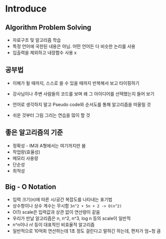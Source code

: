 # Introduce

## Algorithm Problem Solving

- 자료구조 및 알고리즘 학습
- 특정 언어에 국한된 내용은 아님. 어떤 언어든 다 비슷한 논리를 사용
- 입출력을 제외하고 내장함수 사용 x



## 공부법

- 이해가 될 때까지, 스스로 쓸 수 있을 때까지 반복해서 보고 타이핑하기
- 강사님이나 주변 사람들의 코드를 보며 왜 그 아이디어를 선택했는지 들어 보기

- 언어로 생각하지 말고 Pseudo code와 순서도를 통해 알고리즘을 떠올릴 것

- 쉬운 것부터 그림 그리는 연습을 많이 할 것
  

## 좋은 알고리즘의 기준

- 정확성 - IM과 A형에서는 여기까지만 봄
- 작업량(효율성)
- 메모리 사용량
- 단순성
- 최적성



## Big - O Notation

- 입력 크기(n)에 따른 시/공간 복잡도를 나타내는 표기법
- 상수항이나 상수 계수는 무시함 `3n^2 + 5n + 2 -> O(n^2)`
- O(1) scale은 입력값과 상관 없이 연산량이 같음
- 우리가 만날 알고리즘은 n, n^2, n^3, log n 등의 scale이 일반적
- n^n이나 n! 등이 대표적인 비효율적 알고리즘
- 일반적으로 10억회 연산하는데 1초 정도 걸린다고 말하긴 하는데, 편차가 엄~청 큼